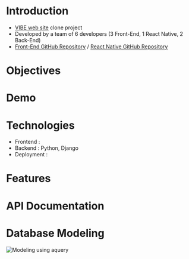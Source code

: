 # Introduction
- [VIBE web site](https://vibe.naver.com/) clone project
- Developed by a team of 6 developers (3 Front-End, 1 React Native, 2 Back-End)
- [Front-End GitHub Repository](https://github.com/wecode-bootcamp-korea/HI-VIBE-frontend) / [React Native GitHub Repository](https://github.com/wecode-bootcamp-korea/HI-ViBE-app)

# Objectives

# Demo

# Technologies
- Frontend :
- Backend : Python, Django
- Deployment : 

# Features

# API Documentation

# Database Modeling
![Modeling using aquery](https://user-images.githubusercontent.com/53142539/76323612-4541c000-6328-11ea-8184-f9a93c09597b.png)
